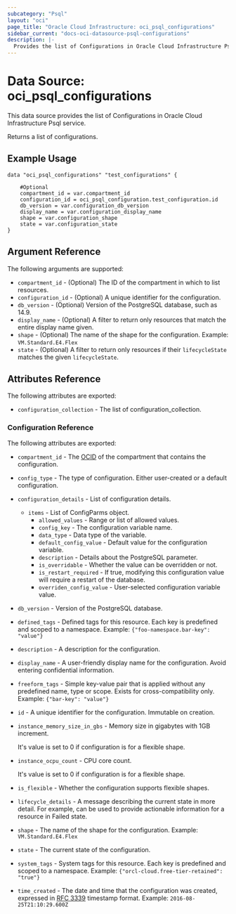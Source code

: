 ```yaml
---
subcategory: "Psql"
layout: "oci"
page_title: "Oracle Cloud Infrastructure: oci_psql_configurations"
sidebar_current: "docs-oci-datasource-psql-configurations"
description: |-
  Provides the list of Configurations in Oracle Cloud Infrastructure Psql service
---
```


# Data Source: oci_psql_configurations
This data source provides the list of Configurations in Oracle Cloud Infrastructure Psql service.

Returns a list of configurations.


## Example Usage

```hcl
data "oci_psql_configurations" "test_configurations" {

	#Optional
	compartment_id = var.compartment_id
	configuration_id = oci_psql_configuration.test_configuration.id
	db_version = var.configuration_db_version
	display_name = var.configuration_display_name
	shape = var.configuration_shape
	state = var.configuration_state
}
```

## Argument Reference

The following arguments are supported:

* `compartment_id` - (Optional) The ID of the compartment in which to list resources.
* `configuration_id` - (Optional) A unique identifier for the configuration.
* `db_version` - (Optional) Version of the PostgreSQL database, such as 14.9.
* `display_name` - (Optional) A filter to return only resources that match the entire display name given.
* `shape` - (Optional) The name of the shape for the configuration. Example: `VM.Standard.E4.Flex` 
* `state` - (Optional) A filter to return only resources if their `lifecycleState` matches the given `lifecycleState`.


## Attributes Reference

The following attributes are exported:

* `configuration_collection` - The list of configuration_collection.

### Configuration Reference

The following attributes are exported:

* `compartment_id` - The [OCID](https://docs.cloud.oracle.com/iaas/Content/General/Concepts/identifiers.htm) of the compartment that contains the configuration.
* `config_type` - The type of configuration. Either user-created or a default configuration.
* `configuration_details` - List of configuration details.
	* `items` - List of ConfigParms object.
		* `allowed_values` - Range or list of allowed values.
		* `config_key` - The configuration variable name.
		* `data_type` - Data type of the variable.
		* `default_config_value` - Default value for the configuration variable.
		* `description` - Details about the PostgreSQL parameter.
		* `is_overridable` - Whether the value can be overridden or not.
		* `is_restart_required` - If true, modifying this configuration value will require a restart of the database.
		* `overriden_config_value` - User-selected configuration variable value.
* `db_version` - Version of the PostgreSQL database.
* `defined_tags` - Defined tags for this resource. Each key is predefined and scoped to a namespace. Example: `{"foo-namespace.bar-key": "value"}` 
* `description` - A description for the configuration.
* `display_name` - A user-friendly display name for the configuration. Avoid entering confidential information.
* `freeform_tags` - Simple key-value pair that is applied without any predefined name, type or scope. Exists for cross-compatibility only. Example: `{"bar-key": "value"}` 
* `id` - A unique identifier for the configuration. Immutable on creation.
* `instance_memory_size_in_gbs` - Memory size in gigabytes with 1GB increment.

	It's value is set to 0 if configuration is for a flexible shape. 
* `instance_ocpu_count` - CPU core count.

	It's value is set to 0 if configuration is for a flexible shape. 
* `is_flexible` - Whether the configuration supports flexible shapes.
* `lifecycle_details` - A message describing the current state in more detail. For example, can be used to provide actionable information for a resource in Failed state.
* `shape` - The name of the shape for the configuration. Example: `VM.Standard.E4.Flex` 
* `state` - The current state of the configuration.
* `system_tags` - System tags for this resource. Each key is predefined and scoped to a namespace. Example: `{"orcl-cloud.free-tier-retained": "true"}` 
* `time_created` - The date and time that the configuration was created, expressed in [RFC 3339](https://tools.ietf.org/rfc/rfc3339) timestamp format.  Example: `2016-08-25T21:10:29.600Z` 

